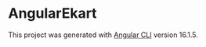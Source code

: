 # AngularEkart

This project was generated with [Angular CLI](https://github.com/angular/angular-cli) version 16.1.5.

